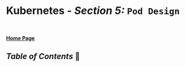 # **Kubernetes** - ***Section 5:*** `Pod Design`

<br />

[**Home Page**](/)  

## ***Table of Contents*** 📜
